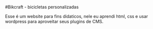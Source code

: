 #Bikcraft - bicicletas personalizadas

Esse é um website para fins didaticos, nele eu aprendi html, css e usar wordpress para aproveitar seus plugins de CMS.
